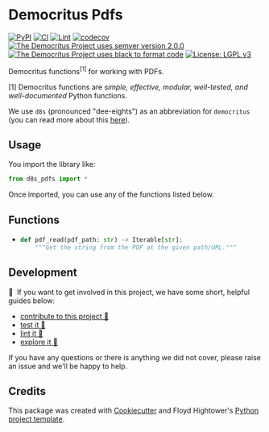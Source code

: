# Democritus Pdfs

[![PyPI](https://img.shields.io/pypi/v/d8s-pdfs.svg)](https://pypi.python.org/pypi/d8s-pdfs)
[![CI](https://github.com/democritus-project/d8s-pdfs/workflows/CI/badge.svg)](https://github.com/democritus-project/d8s-pdfs/actions)
[![Lint](https://github.com/democritus-project/d8s-pdfs/workflows/Lint/badge.svg)](https://github.com/democritus-project/d8s-pdfs/actions)
[![codecov](https://codecov.io/gh/democritus-project/d8s-pdfs/branch/main/graph/badge.svg?token=V0WOIXRGMM)](https://codecov.io/gh/democritus-project/d8s-pdfs)
[![The Democritus Project uses semver version 2.0.0](https://img.shields.io/badge/-semver%20v2.0.0-22bfda)](https://semver.org/spec/v2.0.0.html)
[![The Democritus Project uses black to format code](https://img.shields.io/badge/code%20style-black-000000.svg)](https://github.com/psf/black)
[![License: LGPL v3](https://img.shields.io/badge/License-LGPL%20v3-blue.svg)](https://choosealicense.com/licenses/lgpl-3.0/)

Democritus functions<sup>[1]</sup> for working with PDFs.

[1] Democritus functions are <i>simple, effective, modular, well-tested, and well-documented</i> Python functions.

We use `d8s` (pronounced "dee-eights") as an abbreviation for `democritus` (you can read more about this [here](https://github.com/democritus-project/roadmap#what-is-d8s)).

## Usage

You import the library like:

```python
from d8s_pdfs import *
```

Once imported, you can use any of the functions listed below.

## Functions

  - ```python
    def pdf_read(pdf_path: str) -> Iterable[str]:
        """Get the string from the PDF at the given path/URL."""
    ```

## Development

👋 &nbsp;If you want to get involved in this project, we have some short, helpful guides below:

- [contribute to this project 🥇][contributing]
- [test it 🧪][local-dev]
- [lint it 🧹][local-dev]
- [explore it 🔭][local-dev]

If you have any questions or there is anything we did not cover, please raise an issue and we'll be happy to help.

## Credits

This package was created with [Cookiecutter](https://github.com/audreyr/cookiecutter) and Floyd Hightower's [Python project template](https://github.com/fhightower-templates/python-project-template).

[contributing]: https://github.com/democritus-project/.github/blob/main/CONTRIBUTING.md#contributing-a-pr-
[local-dev]: https://github.com/democritus-project/.github/blob/main/CONTRIBUTING.md#local-development-
